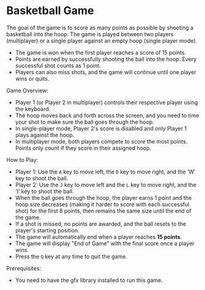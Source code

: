 # Basketball Game
The goal of the game is to score as many points as possible by shooting a basketball into the hoop. The game is played between two players (multiplayer) or a single player against an empty hoop (single player mode). 

- The game is won when the first player reaches a score of 15 points.
- Points are earned by successfully shooting the ball into the hoop. Every successful shot counts as 1 point.
- Players can also miss shots, and the game will continue until one player wins or quits.

Game Overview:
- Player 1 (or Player 2 in multiplayer) controls their respective player using the keyboard.
- The hoop moves back and forth across the screen, and you need to time your shot to make sure the ball goes through the hoop.
- In single-player mode, Player 2's score is disabled and only Player 1 plays against the hoop.
- In multiplayer mode, both players compete to score the most points. Points only count if they score in their assigned hoop.

How to Play:
   - Player 1: Use the `A` key to move left, the `D` key to move right, and the ‘W’ key to shoot the ball.
   - Player 2: Use the `J` key to move left and the `L` key to move right, and the ‘I’ key to shoot the ball. 
   - When the ball goes through the hoop, the player earns 1 point and the hoop size decreases (making it harder to score with each successful shot) for the first 8 points, then remains the same size until the end of the game.
   - If a shot is missed, no points are awarded, and the ball resets to the player's starting position.
   - The game will automatically end when a player reaches **15 points**.
   - The game will display "End of Game" with the final score once a player wins.
   - Press the `Q` key at any time to quit the game.

Prerequisites:
   - You need to have the gfx library installed to run this game.
